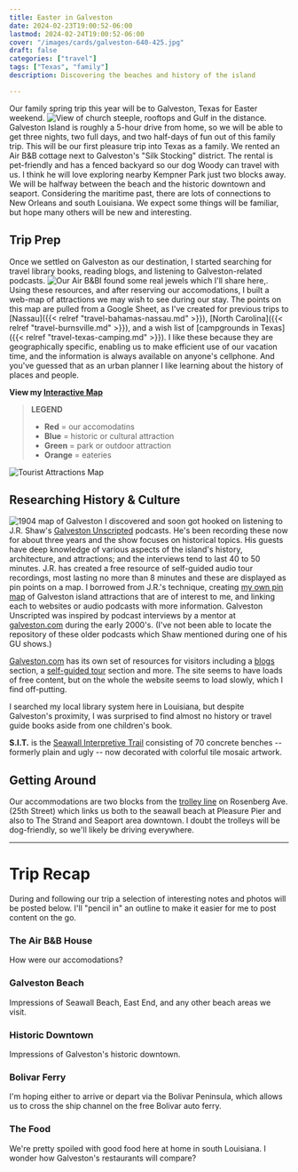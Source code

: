 ```yaml
---
title: Easter in Galveston
date: 2024-02-23T19:00:52-06:00
lastmod: 2024-02-24T19:00:52-06:00
cover: "/images/cards/galveston-640-425.jpg"
draft: false
categories: ["travel"]
tags: ["Texas", "family"]
description: Discovering the beaches and history of the island

---
```


Our family spring trip this year will be to Galveston, Texas for Easter weekend. ![View of church steeple, rooftops and Gulf in the distance.](/images/travel/galveston/galveston-320px.jpg#floatright)Galveston Island is roughly a 5-hour drive from home, so we will be able to get three nights, two full days, and two half-days of fun out of this family trip. This will be our first pleasure trip into Texas as a family. We rented an Air B&B cottage next to Galveston's "Silk Stocking" district. The rental is pet-friendly and has a fenced backyard so our dog Woody can travel with us. I think he will love exploring nearby Kempner Park just two blocks away. We will be halfway between the beach and the historic downtown and seaport. Considering the maritime past, there are lots of connections to New Orleans and south Louisiana. We expect some things will be familiar, but hope many others will be new and interesting.

## Trip Prep

Once we settled on Galveston as our destination, I started searching for travel library books, reading blogs, and listening to Galveston-related podcasts. ![Our Air B&B](/images/travel/galveston/google-street-view-320px.jpg#floatleft)I found some real jewels which I'll share here,. Using these resources, and after reserving our accomodations, I built a web-map of attractions we may wish to see during our stay. The points on this map are pulled from a Google Sheet, as I've created for previous trips to [Nassau]({{< relref "travel-bahamas-nassau.md" >}}), [North Carolina]({{< relref "travel-burnsville.md" >}}), and  a wish list of [campgrounds in Texas]({{< relref "travel-texas-camping.md" >}}). I like these because they are geographically specific, enabling us to make efficient use of our vacation time, and the information is always available on anyone's cellphone. And you've guessed that as an urban planner I like learning about the history of places and people.

**View my [Interactive Map](https://howisjames.github.io/maps/galveston/)**

> __LEGEND__
> - **Red** = our accomodatins
> - **Blue** = historic or cultural attraction
> - **Green** = park or outdoor attraction
> - **Orange** = eateries

![Tourist Attractions Map](/images/travel/galveston/galveston-pin-map_tn.jpg)

## Researching History & Culture

![1904 map of Galveston](/images/travel/galveston/map-galveston-historic-1904_320px.jpg#floatright)
I discovered and soon got hooked on listening to J.R. Shaw's [Galveston Unscripted](https://www.galvestonunscripted.com/) podcasts. He's been recording these now for about three years and the show focuses on historical topics. His guests have deep knowledge of various aspects of the island's history, architecture, and attractions; and the interviews tend to last 40 to 50 minutes. J.R. has created a free resource of self-guided audio tour recordings, most lasting no more than 8 minutes and these are displayed as pin points on a map. I borrowed from J.R.'s technique, creating [my own pin map](https://howisjames.github.io/maps/galveston/) of Galveston island attractions that are of interest to me, and linking each to websites or audio podcasts with more information. Galveston Unscripted was inspired by podcast interviews by a mentor at [galveston.com](https://www.galveston.com/) during the early 2000's. (I've not been able to locate the repository of these older podcasts which Shaw mentioned during one of his GU shows.)

[Galveston.com](https://www.galveston.com/) has its own set of resources for visitors including a [blogs](https://www.galveston.com/blogs/) section, a [self-guided tour](https://www.galveston.com/whattodo/tours/self-guided-tours/) section and more. The site seems to have loads of free content, but on the whole the website seems to load slowly, which I find off-putting. 

I searched my local library system here in Louisiana, but despite Galveston's proximity, I was surprised to find almost no history or travel guide books aside from one children's book.

**S.I.T.** is the [Seawall Interpretive Trail](https://www.galveston.com/whattodo/tours/self-guided-tours/seawall-interpretive-trail/) consisting of 70 concrete benches -- formerly plain and ugly -- now decorated with colorful tile mosaic artwork.


## Getting Around

Our accommodations are two blocks from the [trolley line](https://www.galvestontx.gov/1209/Trolleys) on Rosenberg Ave. (25th Street) which links us both to the seawall beach at Pleasure Pier and also to The Strand and Seaport area downtown. I doubt the trolleys will be dog-friendly, so we'll likely be driving everywhere.

---

# Trip Recap

During and following our trip a selection of interesting notes and photos will be posted below. I'll "pencil in" an outline to make it easier for me to post content on the go.

### The Air B&B House

How were our accomodations?

### Galveston Beach

Impressions of Seawall Beach, East End, and any other beach areas we visit.

### Historic Downtown

Impressions of Galveston's historic downtown.

### Bolivar Ferry

I'm hoping either to arrive or depart via the Bolivar Peninsula, which allows us to cross the ship channel on the free Bolivar auto ferry.

### The Food

We're pretty spoiled with good food here at home in south Louisiana. I wonder how Galveston's restaurants will compare?


